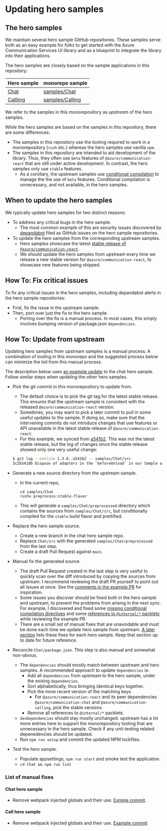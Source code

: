 # Updating hero samples

## The hero samples

We maintain several hero sample GitHub repositories. These samples serve both as an easy example for folks to get started with the Azure Communication Services UI library and as a blueprint to integrate the library into their applications.

The hero samples are closely based on the sample applications in this repository:

| Hero sample               | monorepo sample                    |
| --                        | --                                 |
| [Chat][hero-chat]         | [samples/Chat][samples-chat]       |
| [Callling][hero-calling] | [samples/Calling][samples-calling] |

We refer to the samples in this monorepository as _upstream_ of the hero samples.

While the hero samples are based on the samples in this repository, there are some differences:

- The samples in this repository use the tooling required to work in a monorepository (`rush` etc.) whereas the hero samples use vanilla `npm`.
- The samples in this repository are intended to aid development of the library. Thus, they often use `beta` features of `@azure/communication-react` that are still under active development. In contrast, the hero samples only use `stable` features.
  - As a corollary, the upstream samples use [conditional compilation](../references/beta-only-features.md) to manage the the use of `beta` features. Conditional compilation is unnecessary, and not available, in the hero samples.

[hero-chat]: https://github.com/Azure-Samples/communication-services-web-chat-hero
[hero-calling]: https://github.com/Azure-Samples/communication-services-web-calling-hero
[samples-chat]: ../../samples/Chat/
[samples-calling]: ../../samples/Calling/


## When to update the hero samples

We typically update hero samples for two distinct reasons:

- To address any critical bugs in the hero sample.
  - The most common example of this are security issues discovered by [depandabot](https://github.com/dependabot) filed as GitHub issues on the hero sample repositories.
- To update the hero samples from the corresponding upstream samples.
  - Hero samples showcase the latest [stable release of `@azure/communication-react`](https://www.npmjs.com/package/@azure/communication-react).
  - We should update the hero samples from upstream every time we release a new stable version for `@azure/communication-react`, to showcase new features being shipped.


## How To: Fix critical issues

To fix any critical issues in the hero samples, including depandabot alerts in the hero sample repositories:

- First, fix the issue in the upstream sample.
- Then, port over just the fix to the hero sample.
  - Porting over the fix is a manual process. In most cases, this simply involves bumping version of package.json `dependencies`.


## How To: Update from upstream

Updating hero samples from upstream samples is a manual process. A combination of tooling in this monorepo and the suggested process below can minimize the toil from this manual process.

The description below uses [an example update](https://github.com/Azure-Samples/communication-services-web-chat-hero/pull/69) to the chat hero sample. Follow similar steps when updating the other hero samples.

- Pick the git commit in this monorepository to update from.
  - The default choice is to pick the git tag for the latest stable release. This ensures that the upstream sample is consistent with the released `@azure/communication-react` version.
  - Sometimes, you may want to pick a later commit to pull in some useful updates to the sample. If doing so, make sure that the intervening commits do not introduce changes that use features or API unavailable in the latest stable release of `@azure/communication-react`.
  - For this example, we synced from [a541b2](https://github.com/Azure/communication-ui-library/tree/a541b2294943cdd4f885fdfc0ae60511f95c960a/samples/Chat). This was not the latest stable release, but the log of changes since the stable release showed only one very useful change:
  ```sh
  $ git log --oneline 1.3.0..a541b2 -- samples/Chat/src
  3c2b5410b Dispose of adapters in the `beforeUnload` in our Sample apps (#1966)
  ```

- Generate a new source directory from the upstream sample.
  - In the current repo,
    ```
    cd samples/Chat
    rushx preprocess:stable-flavor
    ```
  - This will generate a `samples/Chat/preprocessed` directory which contains the sources from `samples/Chat/src`, but conditionally compiled for the `stable` build flavor and prettified.

- Replace the hero sample source.
  - Create a new branch in the chat hero sample repo.
  - Replace `Chat/src` with the generated `samples/Chat/preprocessed` from the last step.
  - Create a draft Pull Request against `main`.

- Manual fix the generated source.
  - The draft Pull Request created in the last step is very useful to quickly scan over the diff introduced by copying the sources from upstream. I recommend reviewing the draft PR yourself to point out all issues at once. See the [comments in the example PR]((https://github.com/Azure-Samples/communication-services-web-chat-hero/pull/69)) for inspiration.
  - Some issues you discover should be fixed both in the hero sample and upstream, to prevent the problems from arising in the next sync. For example, I discovered and fixed some [missing conditional compilation directives](https://github.com/Azure/communication-ui-library/pull/2132) and some [references to `@internal/*` packlets](https://github.com/Azure/communication-ui-library/pull/2133) while reviewing the example PR.
  - There are a small set of manual fixes that are unavoidable and must be done each time we update hero sample from upstream. [A later section](#list-of-manual-fixes) lists these fixes for each hero sample. Keep that section up to date for future reference.

- Reconcile `Chat/package.json`. This step is also manual and somewhat non-obvius.
  - The `dependencies` should mostly match between upstream and hero samples. A recommended approach to update `dependencies` is:
    - Add all `dependencies` from upstream to the hero sample, under the exising `dependencies`.
    - Sort alphabetically, thus bringing identical keys together.
    - Pick the more recent version of the matching keys.
      - For `@azure/communication-react` and its peer dependencies `@azure/communication-chat` and `@azure/communication-calling`, pick the stable versions.
    - Remove all references to `@internal/*` packlets.
  - `devDependencies` should stay mostly unchanged. upstream has a lot more entries here to support the monorepository tooling that are unnecessary in the hero sample. Check if any unit-testing related depenedencies should be updated.
  - Run `npm run setup` and commit the updated NPM lockfiles.

- Test the hero sample.
  - Populate appsettings, `npm run start` and smoke test the application.
  - `cd Chat && npm run lint`


### List of manual fixes

#### Chat hero sample

- Remove webpack injected globals and their use. [Exmple commit](https://github.com/Azure-Samples/communication-services-web-chat-hero/pull/69/commits/428bebd38de26678ecdede16051bcd309e4cadff).

#### Call hero sample

- Remove webpack injected globals and their use. [Example commit](https://github.com/Azure-Samples/communication-services-web-calling-hero/pull/154/commits/6d3a2854bdef06bc8304d6c11ad086facb8c4286)